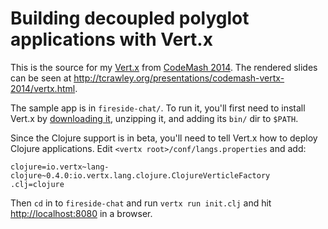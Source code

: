 # Building decoupled polyglot applications with Vert.x

This is the source for my [Vert.x](http://vertx.io) from
[CodeMash 2014](http://codemash.org). The rendered slides can be seen
at
<http://tcrawley.org/presentations/codemash-vertx-2014/vertx.html>.

The sample app is in `fireside-chat/`. To run it, you'll first need to
install Vert.x by
[downloading it](https://bintray.com/vertx/downloads/distribution/2.1M2),
unzipping it, and adding its `bin/` dir to `$PATH`.

Since the Clojure support is in beta, you'll need to tell Vert.x how
to deploy Clojure applications. Edit `<vertx root>/conf/langs.properties` and add:

    clojure=io.vertx~lang-clojure~0.4.0:io.vertx.lang.clojure.ClojureVerticleFactory
    .clj=clojure
    
Then `cd` in to `fireside-chat` and run `vertx run init.clj` and hit
<http://localhost:8080> in a browser.


